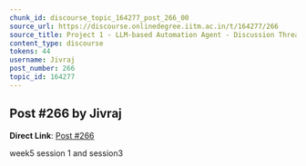 ```yaml
---
chunk_id: discourse_topic_164277_post_266_00
source_url: https://discourse.onlinedegree.iitm.ac.in/t/164277/266
source_title: Project 1 - LLM-based Automation Agent - Discussion Thread [TDS Jan 2025]
content_type: discourse
tokens: 44
username: Jivraj
post_number: 266
topic_id: 164277
---
```


## Post #266 by Jivraj

**Direct Link**: [Post #266](https://discourse.onlinedegree.iitm.ac.in/t/164277/266)

week5 session 1 and session3
